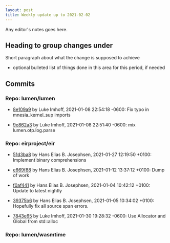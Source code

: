 ```yaml
---
layout: post
title: Weekly update up to 2021-02-02
---
```



Any editor's notes goes here.


## Heading to group changes under

Short paragraph about what the change is supposed to achieve

- optional bulleted list of things done in this area for this period, if needed


## Commits 


### Repo: lumen/lumen


- [8e109a9](https://github.com/lumen/lumen/commit/8e109a9) by Luke Imhoff, 2021-01-08 22:54:18 -0600: Fix typo in mnesia_kernel_sup imports

- [9e862a3](https://github.com/lumen/lumen/commit/9e862a3) by Luke Imhoff, 2021-01-08 22:51:40 -0600: mix lumen.otp.log.parse


### Repo: eirproject/eir


- [51d3ba8](https://github.com/eirproject/eir/commit/51d3ba8) by Hans Elias B. Josephsen, 2021-01-27 12:19:50 +0100: Implement binary comprehensions

- [e669f88](https://github.com/eirproject/eir/commit/e669f88) by Hans Elias B. Josephsen, 2021-01-12 13:37:12 +0100: Dump of work

- [f0af441](https://github.com/eirproject/eir/commit/f0af441) by Hans Elias B. Josephsen, 2021-01-04 10:42:12 +0100: Update to latest nightly

- [39375b6](https://github.com/eirproject/eir/commit/39375b6) by Hans Elias B. Josephsen, 2021-01-05 10:34:02 +0100: Hopefully fix all source span errors.

- [7843e65](https://github.com/eirproject/eir/commit/7843e65) by Luke Imhoff, 2021-01-30 19:28:32 -0600: Use Allocator and Global from std::alloc


### Repo: lumen/wasmtime



